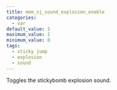 ```yaml
---
title: mom_sj_sound_explosion_enable
categories:
  - var
default_value: 1
maximum_value: 1
minimum_value: 0
tags:
  - sticky jump
  - explosion
  - sound
---
```


Toggles the stickybomb explosion sound.
